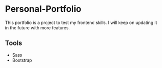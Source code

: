 # Personal-Portfolio

This portfolio is a project to test my frontend skills.
I will keep on updating it in the future with more features.


## Tools

+ Sass
+ Bootstrap